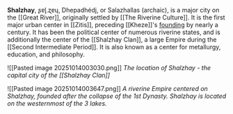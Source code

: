 **Shalzhay**, ʂɐɭ.ʐɐɥ, Dhepadhédj, or Salazhallas (archaic), is a major city on the [[Great River]], originally settled by [[The Riverine Culture]]. It is the first major urban center in [[Zitis]], preceding [[Kheze]]'s [founding](The%20Founding%20of%20Kheze) by nearly a century. It has been the political center of numerous riverine states, and is additionally the center of the [[Shalzhay Clan]], a large Empire during the [[Second Intermediate Period]]. It is also known as a center for metallurgy, education, and philosophy.

![[Pasted image 20251014003030.png]]
*The location of Shalzhay - the capital city of the [[Shalzhay Clan]]*

![[Pasted image 20251014003647.png]]
*A riverine Empire centered on Shalzhay, founded after the collapse of the 1st Dynasty. Shalzhay is located on the westernmost of the 3 lakes.*